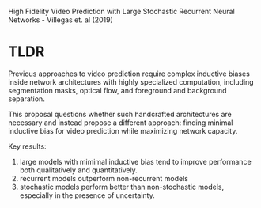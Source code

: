 High Fidelity Video Prediction with Large Stochastic Recurrent Neural Networks - Villegas et.
al (2019)

# TLDR
Previous approaches to video prediction require complex inductive biases inside network 
architectures with highly specialized computation, including segmentation masks, 
optical flow, and foreground and background separation. 

This proposal questions whether such handcrafted architectures are necessary and instead 
propose a different approach: finding minimal inductive bias for video prediction while 
maximizing network capacity.

Key results:
1. large models with mimimal inductive bias tend to improve performance both qualitatively 
and quantitatively.
1. recurrent models outperform non-recurrent models
1. stochastic models perform better than non-stochastic models, especially in the 
presence of uncertainty. 
